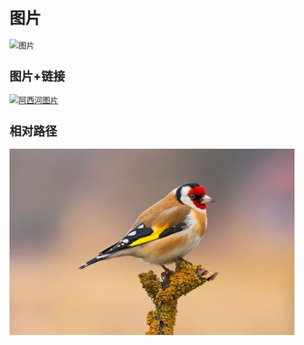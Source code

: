 # 图片

![图片](https://p.upyun.com/docs/cloud/demo.jpg "我是只鸟")

## 图片+链接
[![阿西河图片](https://p.upyun.com/docs/cloud/demo.jpg "我是只鸟")](https://p.upyun.com/docs/cloud/demo.jpg)

## 相对路径
![图片](./8.picture.jpg "我是只鸟")